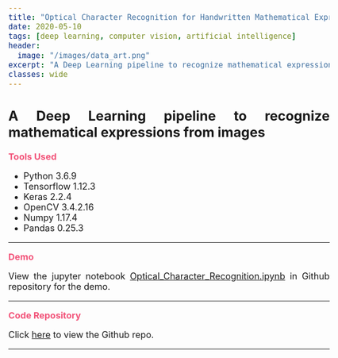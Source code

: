 ```yaml
---
title: "Optical Character Recognition for Handwritten Mathematical Expressions"
date: 2020-05-10
tags: [deep learning, computer vision, artificial intelligence]
header:
  image: "/images/data_art.png"
excerpt: "A Deep Learning pipeline to recognize mathematical expressions from images"
classes: wide
---
```


<style>
i {
    color: #f25278;
}

b {
    color: #f25278;
}

body {
    text-align: justify;
    font-size: 18px;
}
</style>

## A Deep Learning pipeline to recognize mathematical expressions from images

<b>Tools Used</b>
<ul>
    <li>Python 3.6.9</li>
    <li>Tensorflow 1.12.3</li>
    <li>Keras 2.2.4</li>
    <li>OpenCV 3.4.2.16</li>
    <li>Numpy 1.17.4</li>
    <li>Pandas 0.25.3</li>
</ul>

---

<b>Demo</b>

View the jupyter notebook <a href="https://github.com/kasim95/OCR_Math_Expressions/blob/master/Optical_Character_Recognition.ipynb" target="_blank">Optical_Character_Recognition.ipynb</a> in Github repository for the demo.

---

<b>Code Repository</b>

Click <a href="https://github.com/kasim95/OCR_Math_Expressions.git" target="_blank">here</a> to view the Github repo.

----
